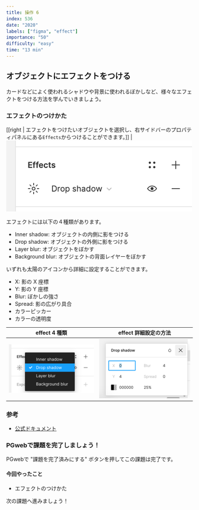 ```yaml
---
title: 操作 6
index: 536
date: "2020"
labels: ["figma", "effect"]
importance: "50"
difficulty: "easy"
time: "13 min"
---
```


## オブジェクトにエフェクトをつける

カードなどによく使われるシャドウや背景に使われるぼかしなど、様々なエフェクトをつける方法を学んでいきましょう。

### エフェクトのつけかた

[[right | エフェクトをつけたいオブジェクトを選択し、右サイドバーのプロパティパネルにある`Effects`からつけることができます。]]
| ![effects](./img/effects.png)

エフェクトには以下の４種類があります。

- Inner shadow: オブジェクトの内側に影をつける
- Drop shadow: オブジェクトの外側に影をつける
- Layer blur: オブジェクトをぼかす
- Background blur: オブジェクトの背面レイヤーをぼかす

いずれも太陽のアイコンから詳細に設定することができます。

- X: 影の X 座標
- Y: 影の Y 座標
- Blur: ぼかしの強さ
- Spread: 影の広がり具合
- カラーピッカー
- カラーの透明度

| effect 4 種類                   | effect 詳細設定の方法                     |
| ------------------------------- | ----------------------------------------- |
| ![effects2](./img/effects2.png) | ![detail-shadow](./img/detail-shadow.png) |

### 参考

- [公式ドキュメント](https://help.figma.com/hc/en-us/articles/360041488473-Apply-shadow-or-blur-effects)

### PGwebで課題を完了しましょう！

PGwebで "課題を完了済みにする" ボタンを押してこの課題は完了です。

#### 今回やったこと

- エフェクトのつけかた

次の課題へ進みましょう！
